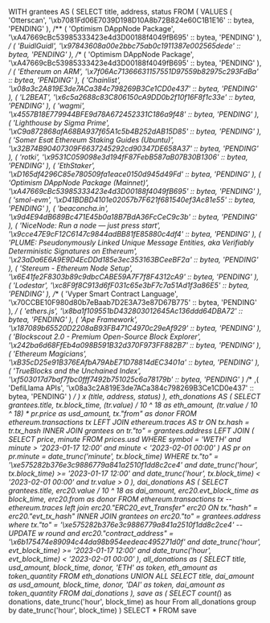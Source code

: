 WITH
  grantees AS (
    SELECT
      title,
      address,
      status
    FROM
      (
        VALUES
          (
            'Otterscan',
            '\xb7081Fd06E7039D198D10A8b72B824e60C1B1E16' :: bytea,
            'PENDING'
          ),
          /**
           (
           'Optimism DAppNode Package',
           '\xA47669cBc53985333423e4d3D00188f4049fB695' :: bytea,
           'PENDING'
           ),
           */
          (
            'BuidlGuidl',
            '\x97843608a00e2bbc75ab0c1911387e002565dede' :: bytea,
            'PENDING'
          ),
          /**
           (
           'Optimism DAppNode Package',
           '\xA47669cBc53985333423e4d3D00188f4049fB695' :: bytea,
           'PENDING'
           ),
           */
          (
            'Ethereum on ARM',
            '\x7f06Ac71366631157551D97559b82975c293FdBa' :: bytea,
            'PENDING'
          ),
          (
            'Chainlist',
            '\x08a3c2A819E3de7ACa384c798269B3Ce1CD0e437' :: bytea,
            'PENDING'
          ),
          (
            'L2BEAT',
            '\x6c5a2688c83C806150cA9DD0b2f10f16F8f1c33e' :: bytea,
            'PENDING'
          ),
          (
            'wagmi',
            '\x4557B18E779944BFE9d78A672452331C186a9f48' :: bytea,
            'PENDING'
          ),
          (
            'Lighthouse by Sigma Prime',
            '\xC9a872868afA68BA937f65A1c5b4B252dAB15D85' :: bytea,
            'PENDING'
          ),
          (
            'Somer Esat Ethereum Staking Guides (Ubuntu)',
            '\x32B74B90407309F6637245292cd90347DE658A37' :: bytea,
            'PENDING'
          ),
          (
            'rotki',
            '\x9531C059098e3d194fF87FebB587aB07B30B1306' :: bytea,
            'PENDING'
          ),
          (
            'EthStaker',
            '\xD165df4296C85e780509fa1eace0150d945d49Fd' :: bytea,
            'PENDING'
          ),
          (
            'Optimism DAppNode Package (Mainnet)',
            '\xA47669cBc53985333423e4d3D00188f4049fB695' :: bytea,
            'PENDING'
          ),
          (
            'smol-evm',
            '\xD41BDBD4101e02057b7F621f681540ef3Ac81e55' :: bytea,
            'PENDING'
          ),
          (
            'beaconcha.in',
            '\x9d4E94dB689Bc471E45b0a18B7BdA36FcCeC9c3b' :: bytea,
            'PENDING'
          ),
          (
            'NiceNode: Run a node — just press start',
            '\x9cce47E9cF12C6147c9844adBB81fE85880c4df4' :: bytea,
            'PENDING'
          ),
          (
            'PLUME: Pseudonymously Linked Unique Message Entities, aka Verifiably Deterministic Signatures on Ethereum',
            '\x23aDa6E6A9E9D4EcDDd185e3ec353163BCeeBF2a' :: bytea,
            'PENDING'
          ),
          (
            'Stereum - Ethereum Node Setup',
            '\x6E41fe2F8303b89c9dbcCABE59A7F7f8F4312cA9' :: bytea,
            'PENDING'
          ),
          (
            'Lodestar',
            '\xc8F9f8C913d6fF031c65e3bF7c7a51Ad1f3a86E5' :: bytea,
            'PENDING'
          ),
          /**
           (
           'Vyper Smart Contract Language',
           '\x70CCBE10F980d80b7eBaab7D2E3A73e87D67B775' :: bytea,
           'PENDING'
           ),
           */
          (
            'ethers.js',
            '\x8ba1f109551bD432803012645Ac136ddd64DBA72' :: bytea,
            'PENDING'
          ),
          (
            'Ape Framework',
            '\x187089b65520D2208aB93FB471C4970c29eAf929' :: bytea,
            'PENDING'
          ),
          (
            'Blockscout 2.0 - Premium Open-Source Block Explorer',
            '\x242ba6d68FfEb4a098B591B32d370F973FF882B7' :: bytea,
            'PENDING'
          ),
          (
            'Ethereum Magicians',
            '\xB35cD25e91B376EAfbA79AbE71D78814dEC3401a' :: bytea,
            'PENDING'
          ),
          (
            'TrueBlocks and the Unchained Index',
            '\xf503017d7baf7fbc0fff7492b751025c6a78179b' :: bytea,
            'PENDING'
          )
          /**
           ,(
           'DefiLlama APIs',
           '\x08a3c2A819E3de7ACa384c798269B3Ce1CD0e437' :: bytea,
           'PENDING'
           )
           */
      ) x (title, address, status)
  ),
  eth_donations AS (
    SELECT
      grantees.title,
      tx.block_time,
      (tr.value) / 10 ^ 18 as eth_amount,
      (tr.value / 10 ^ 18) * pr.price as usd_amount,
      tx."from" as donor
    FROM
      ethereum.transactions tx
      LEFT JOIN ethereum.traces AS tr ON tx.hash = tr.tx_hash
      INNER JOIN grantees on tr."to" = grantees.address
      LEFT JOIN (
        SELECT
          price,
          minute
        FROM
          prices.usd
        WHERE
          symbol = 'WETH'
          and minute > '2023-01-17 12:00'
          and minute < '2023-02-01 00:00'
      ) AS pr on pr.minute = date_trunc('minute', tx.block_time)
    WHERE
      tx."to" = '\xe575282b376e3c9886779a841a2510f1dd8c2ce4'
      and date_trunc('hour', tx.block_time) >= '2023-01-17 12:00'
      and date_trunc('hour', tx.block_time) < '2023-02-01 00:00'
      and tr.value > 0
  ),
  dai_donations AS (
    SELECT
      grantees.title,
      erc20.value / 10 ^ 18 as dai_amount,
      erc20.evt_block_time as block_time,
      erc20.from as donor
    FROM
      ethereum.transactions tx --ethereum.traces
      left join erc20."ERC20_evt_Transfer" erc20 ON tx."hash" = erc20."evt_tx_hash"
      INNER JOIN grantees on erc20."to" = grantees.address
    where
      tx."to" = '\xe575282b376e3c9886779a841a2510f1dd8c2ce4' -- UPDATE w round
      and erc20."contract_address" = '\x6b175474e89094c44da98b954eedeac495271d0f'
      and date_trunc('hour', evt_block_time) >= '2023-01-17 12:00'
      and date_trunc('hour', evt_block_time) < '2023-02-01 00:00'
  ),
  all_donations as (
    SELECT
      title,
      usd_amount,
      block_time,
      donor,
      'ETH' as token,
      eth_amount as token_quantity
    FROM
      eth_donations
    UNION ALL
    SELECT
      title,
      dai_amount as usd_amount,
      block_time,
      donor,
      'DAI' as token,
      dai_amount as token_quantity
    FROM
      dai_donations
  ),
  save as (
    SELECT
      count(*) as donations,
      date_trunc('hour', block_time) as hour
    From
      all_donations
      group by
      date_trunc('hour', block_time)
  )
SELECT
  *
FROM
 save
